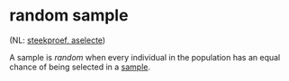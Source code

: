 # random sample

(NL: [steekproef, aselecte](../nl/steekproef-aselecte.md))

A sample is *random* when every individual in the population has an equal chance of being selected in a [sample](sample.md).
